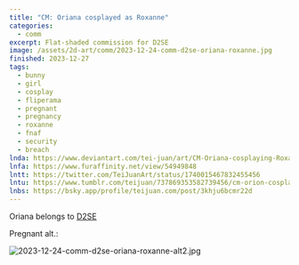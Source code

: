 ```yaml
---
title: "CM: Oriana cosplayed as Roxanne"
categories:
  - comm
excerpt: Flat-shaded commission for D2SE
image: /assets/2d-art/comm/2023-12-24-comm-d2se-oriana-roxanne.jpg
finished: 2023-12-27
tags:
  - bunny
  - girl
  - cosplay
  - fliperama
  - pregnant
  - pregnancy
  - roxanne
  - fnaf
  - security
  - breach
lnda: https://www.deviantart.com/tei-juan/art/CM-Oriana-cosplaying-Roxanne-1005630450
lnfa: https://www.furaffinity.net/view/54949848
lntt: https://twitter.com/TeiJuanArt/status/1740015467832455456
lntu: https://www.tumblr.com/teijuan/737869353582739456/cm-orion-cosplaying-roxanne
lnbs: https://bsky.app/profile/teijuan.com/post/3khju6bcmr22d
---
```


Oriana belongs to [D2SE](https://www.furaffinity.net/user/d2se/)

Pregnant alt.:

![2023-12-24-comm-d2se-oriana-roxanne-alt2.jpg](assets/2d-art/2023-12-24-comm-d2se-oriana-roxanne-alt2.jpg)